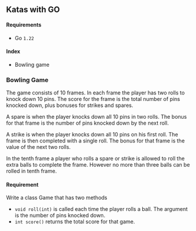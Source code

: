 ## Katas with GO

#### Requirements
- Go `1.22`

#### Index
- Bowling game

### Bowling Game

The game consists of 10 frames. In each frame the player has two rolls to knock down 10 pins. The score for the frame is the total number of pins knocked down, plus bonuses for strikes and spares.

A spare is when the player knocks down all 10 pins in two rolls. The bonus for that frame is the number of pins knocked down by the next roll.

A strike is when the player knocks down all 10 pins on his first roll. The frame is then completed with a single roll. The bonus for that frame is the value of the next two rolls.

In the tenth frame a player who rolls a spare or strike is allowed to roll the extra balls to complete the frame. However no more than three balls can be rolled in tenth frame.

#### Requirement

Write a class Game that has two methods

- ```void roll(int)``` is called each time the player rolls a ball. The argument is the number of pins knocked down.
- ```int score()``` returns the total score for that game.